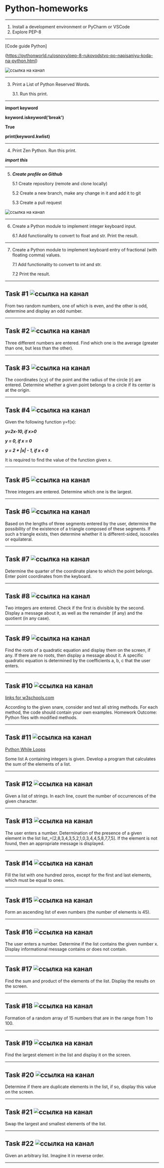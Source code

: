 # __Python-homeworks__
___
1. Install a development environment or PyCharm or VSCode
2. Explore PEP-8
___
[Code guide Python]

(https://pythonworld.ru/osnovy/pep-8-rukovodstvo-po-napisaniyu-koda-na-python.html)

![cсылка на канал](logo.png)
___
3. Print a List of Python Reserved Words.

    3.1. Run this print.

___
__import keyword__

__keyword.iskeyword('break')__

__True__

__print(keyword.kwlist)__
___
4. Print Zen Python. Run this print.

___import this___

___

5. ___Create profile on Github___

    5.1 Create repository (remote and clone locally)

    5.2 Create a new branch, make any change in it and add it to git

   5.3 Create a pull request

![cсылка на канал](logo2.png)
___

6. Create a Python module to implement integer keyboard input.

    6.1 Add functionality to convert to float and str. Print the result.
___
7. Create a Python module to implement keyboard entry of fractional (with floating comma) values.

   7.1 Add functionality to convert to int and str.

   7.2 Print the result.

___
## Task #1 ![cсылка на канал](logo3.png)

From two random numbers, one of which is even, and the other is odd, determine and display an odd number.
___

## Task #2 ![cсылка на канал](logo3.png)


Three different numbers are entered. Find which one is the average (greater than one, but less than the other).

___

## Task #3 ![cсылка на канал](logo3.png)

The coordinates (x;y) of the point and the radius of the circle (r) are entered. Determine whether a given point belongs to a circle if its center is at the origin.
___

## Task #4 ![cсылка на канал](logo3.png)

Given the following function y=f(x):

___y=2x-10, if x>0___

___y = 0, if x = 0___

___y = 2 * |x| - 1, if x < 0___

It is required to find the value of the function given x.
___

## Task #5 ![cсылка на канал](logo3.png)

Three integers are entered. Determine which one is the largest.
___

## Task #6 ![cсылка на канал](logo3.png)

Based on the lengths of three segments entered by the user, determine the possibility of the existence of a triangle composed of these segments. If such a triangle exists, then determine whether it is different-sided, isosceles or equilateral.
___

## Task #7 ![cсылка на канал](logo3.png)

Determine the quarter of the coordinate plane to which the point belongs. Enter point coordinates from the keyboard.

___

## Task #8 ![cсылка на канал](logo3.png)

Two integers are entered. Check if the first is divisible by the second. Display a message about it, as well as the remainder (if any) and the quotient (in any case).

___

## Task #9 ![cсылка на канал](logo3.png)

Find the roots of a quadratic equation and display them on the screen, if any. If there are no roots, then display a message about it. A specific quadratic equation is determined by the coefficients a, b, c that the user enters.

___

## Task #10 ![cсылка на канал](logo3.png)

[links for w3schools.com](https://www.w3schools.com/python/python_strings_methods.asp)

According to the given snare, consider and test all string methods. For each method, the code should contain your own examples. Homework Outcome: Python files with modified methods.
___

## Task #11 ![cсылка на канал](logo3.png)

[Python While Loops](https://www.w3schools.com/python/python_while_loops.asp)

Some list A containing integers is given. Develop a program that calculates the sum of the elements of a list.

___

## Task #12 ![cсылка на канал](logo3.png)

Given a list of strings. In each line, count the number of occurrences of the given character.
___

## Task #13 ![cсылка на канал](logo3.png)

The user enters a number. Determination of the presence of a given element in the list list_=[2,8,3,4,3,5,2,1,0,3,4,4,5,8,7,7,5]. If the element is not found, then an appropriate message is displayed.
___

## Task #14 ![cсылка на канал](logo3.png)

Fill the list with one hundred zeros, except for the first and last elements, which must be equal to ones.

___

## Task #15 ![cсылка на канал](logo3.png)

Form an ascending list of even numbers (the number of elements is 45).

___

## Task #16 ![cсылка на канал](logo3.png)

The user enters a number. Determine if the list contains the given number x. Display informational message contains or does not contain.

___

## Task #17 ![cсылка на канал](logo3.png)

Find the sum and product of the elements of the list. Display the results on the screen.

___

## Task #18 ![cсылка на канал](logo3.png)

Formation of a random array of 15 numbers that are in the range from 1 to 100.

___

## Task #19 ![cсылка на канал](logo3.png)

Find the largest element in the list and display it on the screen.

___

## Task #20 ![cсылка на канал](logo3.png)

Determine if there are duplicate elements in the list, if so, display this value on the screen.

___

## Task #21 ![cсылка на канал](logo3.png)

Swap the largest and smallest elements of the list.

___

## Task #22 ![cсылка на канал](logo3.png)

Given an arbitrary list. Imagine it in reverse order.

___